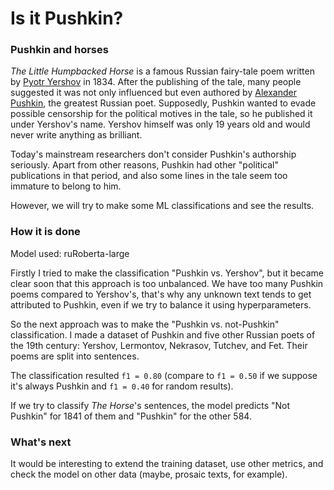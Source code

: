 # Is it Pushkin?

### Pushkin and horses

*The Little Humpbacked Horse* is a famous Russian fairy-tale poem written by [Pyotr Yershov](https://en.wikipedia.org/wiki/Pyotr_Pavlovich_Yershov) in 1834. After the publishing of the tale, many people suggested it was not only influenced but even authored by [Alexander Pushkin](https://en.wikipedia.org/wiki/Alexander_Pushkin), the greatest Russian poet. Supposedly, Pushkin wanted to evade possible censorship for the political motives in the tale, so he published it under Yershov's name. Yershov himself was only 19 years old and would never write anything as brilliant.

Today's mainstream researchers don't consider Pushkin's authorship seriously. Apart from other reasons, Pushkin had other "political" publications in that period, and also some lines in the tale seem too immature to belong to him.

However, we will try to make some ML classifications and see the results.

### How it is done

Model used: ruRoberta-large

Firstly I tried to make the classification "Pushkin vs. Yershov", but it became clear soon that this approach is too unbalanced. We have too many Pushkin poems compared to Yershov's, that's why any unknown text tends to get attributed to Pushkin, even if we try to balance it using hyperparameters.

So the next approach was to make the "Pushkin vs. not-Pushkin" classification. I made a dataset of Pushkin and five other Russian poets of the 19th century: Yershov, Lermontov, Nekrasov, Tutchev, and Fet. Their poems are split into sentences.

The classification resulted ```f1 = 0.80``` (compare to ```f1 = 0.50``` if we suppose it's always Pushkin and ```f1 = 0.40``` for random results).

If we try to classify *The Horse*'s sentences, the model predicts "Not Pushkin" for 1841 of them and "Pushkin" for the other 584.

### What's next

It would be interesting to extend the training dataset, use other metrics, and check the model on other data (maybe, prosaic texts, for example).